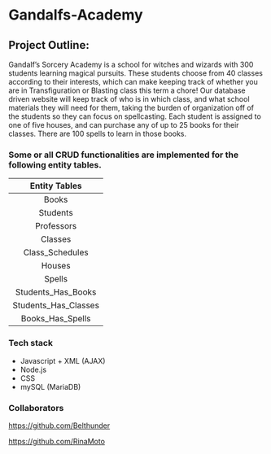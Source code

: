 # Gandalfs-Academy
## Project Outline: 
Gandalf’s Sorcery Academy is a school for witches and wizards with 300 students learning magical pursuits. These students choose from 40 classes according to their interests, which can make keeping track of whether you are in Transfiguration or Blasting class this term a chore! Our database driven website will keep track of who is in which class, and what school materials they will need for them, taking the burden of organization off of the students so they can focus on spellcasting. Each student is assigned to one of five houses, and can purchase any of up to 25 books for their classes. There are 100 spells to learn in those books. 

### Some or all CRUD functionalities are implemented for the following entity tables.

|Entity Tables|
|:-----------:|
|Books|
|Students|
|Professors|
|Classes|
|Class_Schedules|
|Houses|
|Spells|
|Students_Has_Books|
|Students_Has_Classes|
|Books_Has_Spells|

### Tech stack
* Javascript + XML (AJAX)
* Node.js
* CSS
* mySQL (MariaDB)

### Collaborators 
https://github.com/Belthunder

https://github.com/RinaMoto

